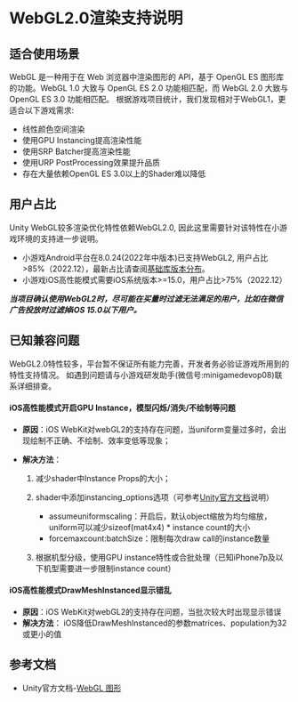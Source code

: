 # WebGL2.0渲染支持说明
 
## 适合使用场景
WebGL 是一种用于在 Web 浏览器中渲染图形的 API，基于 OpenGL ES 图形库的功能。WebGL 1.0 大致与 OpenGL ES 2.0 功能相匹配，而 WebGL 2.0 大致与 OpenGL ES 3.0 功能相匹配。
根据游戏项目统计，我们发现相对于WebGL1，更适合以下游戏需求:
- 线性颜色空间渲染
- 使用GPU Instancing提高渲染性能
- 使用SRP Batcher提高渲染性能
- 使用URP PostProcessing效果提升品质
- 存在大量依赖OpenGL ES 3.0以上的Shader难以降低


## 用户占比
Unity WebGL较多渲染优化特性依赖WebGL2.0, 因此这里需要针对该特性在小游戏环境的支持进一步说明。
- 小游戏Android平台在8.0.24(2022年中版本)已支持WebGL2, 用户占比>85%（2022.12），最新占比请查阅[基础库版本分布](https://developers.weixin.qq.com/minigame/dev/guide/runtime/client-lib/version.html)。
- 小游戏iOS高性能模式需要iOS系统版本>=15.0，用户占比>75%（2022.12）

***当项目确认使用WebGL2时，尽可能在买量时过滤无法满足的用户，比如在微信广告投放时过滤掉iOS 15.0以下用户。*** 

## 已知兼容问题
 WebGL2.0特性较多，平台暂不保证所有能力完善，开发者务必验证游戏所用到的特性支持情况。
 如遇到问题请与小游戏研发助手(微信号:minigamedevop08)联系详细排查。
 
#### iOS高性能模式开启GPU Instance，模型闪烁/消失/不绘制等问题
  - **原因**：iOS WebKit对webGL2的支持存在问题，当uniform变量过多时，会出现绘制不正确、不绘制、效率变低等现象；
  - **解决方法**：

    1. 减少shader中Instance Props的大小；
    2. shader中添加instancing_options选项（可参考[Unity官方文档](https://docs.unity3d.com/Manual/gpu-instancing-shader.html)说明）

  		- assumeuniformscaling：开启后，默认object缩放为均匀缩放，uniform可以减少sizeof(mat4x4) * instance count的大小
  		- forcemaxcount:batchSize：限制每次draw call的instance数量
	
    3. 根据机型分级，使用GPU instance特性或合批处理（已知iPhone7p及以下机型需要进一步限制instance count）

#### iOS高性能模式DrawMeshInstanced显示错乱
    
   - **原因**：iOS WebKit对webGL2的支持存在问题，当批次较大时出现显示错误
   - **解决方法**：
       iOS降低DrawMeshInstanced的参数matrices、population为32或更小的值

## 参考文档
- Unity官方文档-[WebGL 图形](https://docs.unity3d.com/cn/2021.2/Manual/webgl-graphics.html)

